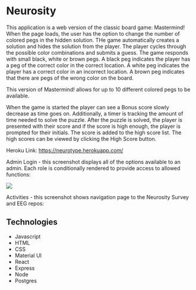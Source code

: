 
# Neurosity

This application is a web version of the classic board game: Mastermind! When the page loads, the user has the option to change the number of colored pegs in the hidden solution. THe game automatically creates a solution and hides the solution from the player. The player cycles through the possible color combinations and submits a guess. The game responds with small black, white or brown pegs. A black peg indicates the player has a peg of the correct color in the correct location. A white peg indicates the player has a correct color in an incorrect location. A brown peg indicates that there are pegs of the wrong color on the board.

This version of Mastermind! allows for up to 10 different colored pegs to be available. 

When the game is started the player can see a Bonus score slowly decrease as time goes on. Additionally, a timer is tracking the amount of time needed to solve the puzzle. After the puzzle is solved, the player is presented with their score and if the score is high enough, the player is prompted for their initials. The score is added to the high score list. The high scores can be viewed by clicking the High Score button. 

Heroku Link: https://neurotype.herokuapp.com/

Admin Login - this screenshot displays all of the options available to an admin. Each role is conditionally rendered to provide access to allowed functions:

<img src="public/images/adminlogin.png">

Activities - this screenshot shows navigation page to the Neurosity Survey and EEG repos:


## Technologies

- Javascript
- HTML
- CSS
- Material UI
- React
- Express
- Node
- Postgres
